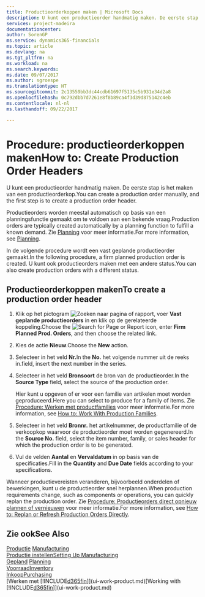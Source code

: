 ```yaml
---
title: Productieorderkoppen maken | Microsoft Docs
description: U kunt een productieorder handmatig maken. De eerste stap is het maken van een productieorderkop.
services: project-madeira
documentationcenter: 
author: SorenGP
ms.service: dynamics365-financials
ms.topic: article
ms.devlang: na
ms.tgt_pltfrm: na
ms.workload: na
ms.search.keywords: 
ms.date: 09/07/2017
ms.author: sgroespe
ms.translationtype: HT
ms.sourcegitcommit: 2c13559bb3dc44cdb61697f5135c5b931e34d2a8
ms.openlocfilehash: 0c792dbb7d7261e8f8b89ca4f3d39d875142c4eb
ms.contentlocale: nl-nl
ms.lasthandoff: 09/22/2017

---
```

# <a name="how-to-create-production-order-headers"></a><span data-ttu-id="9e967-103">Procedure: productieorderkoppen maken</span><span class="sxs-lookup"><span data-stu-id="9e967-103">How to: Create Production Order Headers</span></span>
<span data-ttu-id="9e967-104">U kunt een productieorder handmatig maken. De eerste stap is het maken van een productieorderkop.</span><span class="sxs-lookup"><span data-stu-id="9e967-104">You can create a production order manually, and the first step is to create a production order header.</span></span>

<span data-ttu-id="9e967-105">Productieorders worden meestal automatisch op basis van een planningsfunctie gemaakt om te voldoen aan een bekende vraag.</span><span class="sxs-lookup"><span data-stu-id="9e967-105">Production orders are typically created automatically by a planning function to fulfill a known demand.</span></span> <span data-ttu-id="9e967-106">Zie [Planning](production-planning.md) voor meer informatie.</span><span class="sxs-lookup"><span data-stu-id="9e967-106">For more information, see [Planning](production-planning.md).</span></span>   

<span data-ttu-id="9e967-107">In de volgende procedure wordt een vast geplande productieorder gemaakt.</span><span class="sxs-lookup"><span data-stu-id="9e967-107">In the following procedure, a firm planned production order is created.</span></span> <span data-ttu-id="9e967-108">U kunt ook productieorders maken met een andere status.</span><span class="sxs-lookup"><span data-stu-id="9e967-108">You can also create production orders with a different status.</span></span>  

## <a name="to-create-a-production-order-header"></a><span data-ttu-id="9e967-109">Productieorderkoppen maken</span><span class="sxs-lookup"><span data-stu-id="9e967-109">To create a production order header</span></span>  
1.  <span data-ttu-id="9e967-110">Klik op het pictogram ![Zoeken naar pagina of rapport](media/ui-search/search_small.png "pictogram Zoeken naar pagina of rapport"), voer **Vast geplande productieorders** in en klik op de gerelateerde koppeling.</span><span class="sxs-lookup"><span data-stu-id="9e967-110">Choose the ![Search for Page or Report](media/ui-search/search_small.png "Search for Page or Report icon") icon, enter **Firm Planned Prod. Orders**, and then choose the related link.</span></span>  
2.  <span data-ttu-id="9e967-111">Kies de actie **Nieuw**.</span><span class="sxs-lookup"><span data-stu-id="9e967-111">Choose the **New** action.</span></span>  
3.  <span data-ttu-id="9e967-112">Selecteer in het veld **Nr.**</span><span class="sxs-lookup"><span data-stu-id="9e967-112">In the **No.**</span></span> <span data-ttu-id="9e967-113">het volgende nummer uit de reeks in.</span><span class="sxs-lookup"><span data-stu-id="9e967-113">field, insert the next number in the series.</span></span>  
4.  <span data-ttu-id="9e967-114">Selecteer in het veld **Bronsoort** de bron van de productieorder.</span><span class="sxs-lookup"><span data-stu-id="9e967-114">In the **Source Type** field, select the source of the production order.</span></span>

    <span data-ttu-id="9e967-115">Hier kunt u opgeven of er voor een familie van artikelen moet worden geproduceerd.</span><span class="sxs-lookup"><span data-stu-id="9e967-115">Here you can select to produce for a family of items.</span></span> <span data-ttu-id="9e967-116">Zie [Procedure: Werken met productfamilies](production-how-work-family.md) voor meer informatie.</span><span class="sxs-lookup"><span data-stu-id="9e967-116">For more information, see [How to: Work With Production Families](production-how-work-family.md).</span></span>
5.  <span data-ttu-id="9e967-117">Selecteer in het veld **Bronnr.** het artikelnummer, de productfamilie of de verkoopkop waarvoor de productieorder moet worden gegenereerd.</span><span class="sxs-lookup"><span data-stu-id="9e967-117">In the **Source No.** field, select the item number, family, or sales header for which the production order is to be generated.</span></span>  
6.  <span data-ttu-id="9e967-118">Vul de velden **Aantal** en **Vervaldatum** in op basis van de specificaties.</span><span class="sxs-lookup"><span data-stu-id="9e967-118">Fill in the **Quantity** and **Due Date** fields according to your specifications.</span></span>  

<span data-ttu-id="9e967-119">Wanneer productievereisten veranderen, bijvoorbeeld onderdelen of bewerkingen, kunt u de productieorder snel herplannen.</span><span class="sxs-lookup"><span data-stu-id="9e967-119">When production requirements change, such as components or operations, you can quickly replan the production order.</span></span> <span data-ttu-id="9e967-120">Zie [Procedure: Productieorders direct opnieuw plannen of vernieuwen](production-how-to-replan-refresh-production-orders.md) voor meer informatie.</span><span class="sxs-lookup"><span data-stu-id="9e967-120">For more information, see [How to: Replan or Refresh Production Orders Directly](production-how-to-replan-refresh-production-orders.md).</span></span> 

## <a name="see-also"></a><span data-ttu-id="9e967-121">Zie ook</span><span class="sxs-lookup"><span data-stu-id="9e967-121">See Also</span></span>  
<span data-ttu-id="9e967-122">[Productie](production-manage-manufacturing.md)  </span><span class="sxs-lookup"><span data-stu-id="9e967-122">[Manufacturing](production-manage-manufacturing.md)  </span></span>  
[<span data-ttu-id="9e967-123">Productie instellen</span><span class="sxs-lookup"><span data-stu-id="9e967-123">Setting Up Manufacturing</span></span>](production-configure-production-processes.md)  
<span data-ttu-id="9e967-124">[Gepland](production-planning.md)    </span><span class="sxs-lookup"><span data-stu-id="9e967-124">[Planning](production-planning.md)    </span></span>  
[<span data-ttu-id="9e967-125">Voorraad</span><span class="sxs-lookup"><span data-stu-id="9e967-125">Inventory</span></span>](inventory-manage-inventory.md)  
[<span data-ttu-id="9e967-126">Inkoop</span><span class="sxs-lookup"><span data-stu-id="9e967-126">Purchasing</span></span>](purchasing-manage-purchasing.md)  
<span data-ttu-id="9e967-127">[Werken met [!INCLUDE[d365fin](includes/d365fin_md.md)]](ui-work-product.md)</span><span class="sxs-lookup"><span data-stu-id="9e967-127">[Working with [!INCLUDE[d365fin](includes/d365fin_md.md)]](ui-work-product.md)</span></span>

